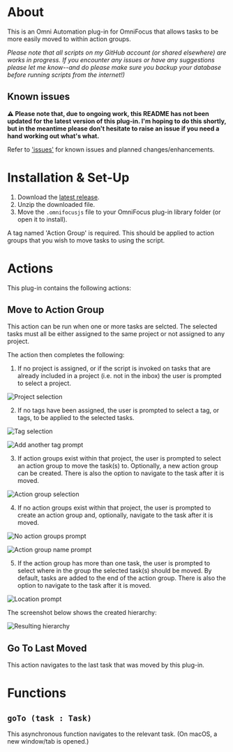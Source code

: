 

# About

This is an Omni Automation plug-in for OmniFocus that allows tasks to be more easily moved to within action groups.

_Please note that all scripts on my GitHub account (or shared elsewhere) are works in progress. If you encounter any issues or have any suggestions please let me know--and do please make sure you backup your database before running scripts from the internet!)_

## Known issues 

**⚠️ Please note that, due to ongoing work, this README has not been updated for the latest version of this plug-in. I'm hoping to do this shortly, but in the meantime please don't hesitate to raise an issue if you need a hand working out what's what.**

Refer to ['issues'](https://github.com/ksalzke/move-to-action-group-omnifocus-plugin/issues) for known issues and planned changes/enhancements.

# Installation & Set-Up

1. Download the [latest release](https://github.com/ksalzke/move-to-action-group-omnifocus-plugin/releases/latest).
2. Unzip the downloaded file.
3. Move the `.omnifocusjs` file to your OmniFocus plug-in library folder (or open it to install).

A tag named 'Action Group' is required. This should be applied to action groups that you wish to move tasks to using the script.

# Actions

This plug-in contains the following actions:

## Move to Action Group

This action can be run when one or more tasks are selcted. The selected tasks must all be either assigned to the same project or not assigned to any project.

The action then completes the following:

1. If no project is assigned, or if the script is invoked on tasks that are already included in a project (i.e. not in the inbox) the user is prompted to select a project.

![Project selection](https://user-images.githubusercontent.com/16893787/148858483-845c0535-d34f-4d0b-8f0f-f15307acbd7b.png)

2. If no tags have been assigned, the user is prompted to select a tag, or tags, to be applied to the selected tasks.

![Tag selection](https://user-images.githubusercontent.com/16893787/148858501-e8d2d27a-96e2-42eb-9e69-a46d2028e7b3.png)

![Add another tag prompt](https://user-images.githubusercontent.com/16893787/148858568-07ef4f0e-1a2f-4e78-b5c1-41ee702ad9f4.png)

3. If action groups exist within that project, the user is prompted to select an action group to move the task(s) to. Optionally, a new action group can be created. There is also the option to navigate to the task after it is moved.

![Action group selection](https://user-images.githubusercontent.com/16893787/148858703-bb568d30-e055-42f5-828d-ed2ea29d7065.png)

4. If no action groups exist within that project, the user is prompted to create an action group and, optionally, navigate to the task after it is moved.

![No action groups prompt](https://user-images.githubusercontent.com/16893787/148858669-0eddf78e-31e5-4aae-9eff-30ef58ff12d7.png)

![Action group name prompt](https://user-images.githubusercontent.com/16893787/148858694-0d5715ac-71bd-4c5f-b5f8-05b0b1080fd5.png)

5. If the action group has more than one task, the user is prompted to select where in the group the selected task(s) should be moved. By default, tasks are added to the end of the action group. There is also the option to navigate to the task after it is moved.

![Location prompt](https://user-images.githubusercontent.com/16893787/148858547-7291b2bf-6dfb-43bb-af93-6f4b401fa22c.png)

The screenshot below shows the created hierarchy:

![Resulting hierarchy](https://user-images.githubusercontent.com/16893787/148858753-44977df5-eca5-4859-a525-c6424a2e352b.png)

## Go To Last Moved

This action navigates to the last task that was moved by this plug-in.

# Functions

## `goTo (task : Task)`

This asynchronous function navigates to the relevant task. (On macOS, a new window/tab is opened.)